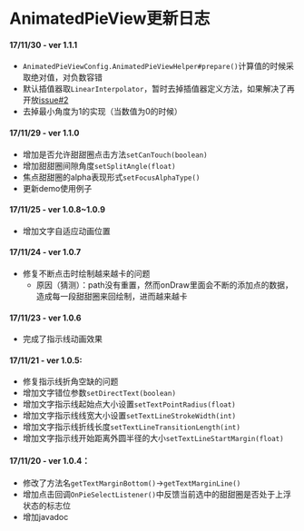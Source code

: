 # AnimatedPieView更新日志

#### 17/11/30 - ver 1.1.1
 - `AnimatedPieViewConfig.AnimatedPieViewHelper#prepare()`计算值的时候采取绝对值，对负数容错
 - 默认插值器取`LinearInterpolator`，暂时去掉插值器定义方法，如果解决了再开放[issue#2](https://github.com/razerdp/AnimatedPieView/issues/2)
 - 去掉最小角度为1的实现（当数值为0的时候）

#### 17/11/29 - ver 1.1.0
 - 增加是否允许甜甜圈点击方法`setCanTouch(boolean)`
 - 增加甜甜圈间隙角度`setSplitAngle(float)`
 - 焦点甜甜圈的alpha表现形式`setFocusAlphaType()`
 - 更新demo使用例子

#### 17/11/25 - ver 1.0.8~1.0.9
 - 增加文字自适应动画位置

#### 17/11/24 - ver 1.0.7

 - 修复不断点击时绘制越来越卡的问题
    + 原因（猜测）：path没有重置，然而onDraw里面会不断的添加点的数据，造成每一段甜甜圈来回绘制，进而越来越卡

#### 17/11/23 - ver 1.0.6

 - 完成了指示线动画效果

#### 17/11/21 - ver 1.0.5:

  - 修复指示线折角空缺的问题
  - 增加文字错位参数`setDirectText(boolean)`
  - 增加文字指示线起始点大小设置`setTextPointRadius(float)`
  - 增加文字指示线线宽大小设置`setTextLineStrokeWidth(int)`
  - 增加文字指示线折线长度`setTextLineTransitionLength(int)`
  - 增加文字指示线开始距离外圆半径的大小`setTextLineStartMargin(float)`

#### 17/11/20 - ver 1.0.4：

  - 修改了方法名`getTextMarginBottom()`->`getTextMarginLine()`
  - 增加点击回调`OnPieSelectListener()`中反馈当前选中的甜甜圈是否处于上浮状态的标志位
  - 增加javadoc


